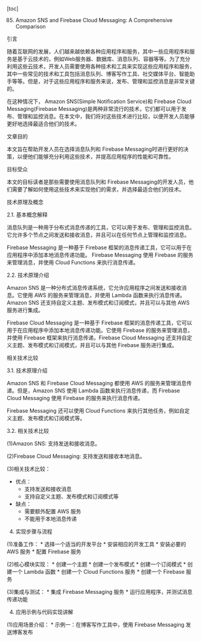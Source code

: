 
[toc]                    
                
                
85. Amazon SNS and Firebase Cloud Messaging: A Comprehensive Comparison

引言

随着互联网的发展，人们越来越依赖各种应用程序和服务，其中一些应用程序和服务是基于云技术的，例如Web服务器、数据库、消息队列、容器等等。为了充分利用这些云技术，开发人员需要使用各种技术和工具来实现这些应用程序和服务，其中一些常见的技术和工具包括消息队列、博客写作工具、社交媒体平台、智能助手等等。但是，对于这些应用程序和服务来说，发布、管理和监控消息是非常关键的。

在这种情况下， Amazon SNS(Simple Notification Service)和 Firebase Cloud Messaging(Firebase Messaging)是两种非常流行的技术，它们都可以用于发布、管理和监控消息。在本文中，我们将对这些技术进行比较，以便开发人员能够更好地选择最适合他们的技术。

文章目的

本文旨在帮助开发人员在选择消息队列和 Firebase Messaging时进行更好的决策，以便他们能够充分利用这些技术，并提高应用程序的性能和可靠性。

目标受众

本文的目标读者是那些需要使用消息队列和 Firebase Messaging的开发人员，他们需要了解如何使用这些技术来实现他们的需求，并选择最适合他们的技术。

技术原理及概念

2.1. 基本概念解释

消息队列是一种用于分布式消息传递的工具，它可以用于发布、管理和监控消息。它允许多个节点之间发送和接收消息，并且可以在任何节点上管理和监控消息。

 Firebase Messaging 是一种基于 Firebase 框架的消息传递工具，它可以用于在应用程序中添加本地消息传递功能。 Firebase Messaging 使用 Firebase 的服务来管理消息，并使用 Cloud Functions 来执行消息传递。

2.2. 技术原理介绍

Amazon SNS 是一种分布式消息传递系统，它允许应用程序之间发送和接收消息。它使用 AWS 的服务来管理消息，并使用 Lambda 函数来执行消息传递。Amazon SNS 还支持自定义主题、发布模式和订阅模式，并且可以与其他 AWS 服务进行集成。

Firebase Cloud Messaging 是一种基于 Firebase 框架的消息传递工具，它可以用于在应用程序中添加本地消息传递功能。它使用 Firebase 的服务来管理消息，并使用 Firebase 框架来执行消息传递。Firebase Cloud Messaging 还支持自定义主题、发布模式和订阅模式，并且可以与其他 Firebase 服务进行集成。

相关技术比较

3.1. 技术原理介绍

Amazon SNS 和 Firebase Cloud Messaging 都使用 AWS 的服务来管理消息传递。但是，Amazon SNS 使用 Lambda 函数来执行消息传递，而 Firebase Cloud Messaging 使用 Firebase 的服务来执行消息传递。

 Firebase Messaging 还可以使用 Cloud Functions 来执行其他任务，例如自定义主题、发布模式和订阅模式等。

3.2. 相关技术比较

(1)Amazon SNS: 支持发送和接收消息。

(2)Firebase Cloud Messaging: 支持发送和接收本地消息。

(3)相关技术比较：

- 优点：
	* 支持发送和接收消息
	* 支持自定义主题、发布模式和订阅模式等
- 缺点：
	* 需要额外配置 AWS 服务
	* 不能用于本地消息传递

4. 实现步骤与流程

(1)准备工作：
	* 选择一个适当的开发平台
	* 安装相应的开发工具
	* 安装必要的 AWS 服务
	* 配置 Firebase 服务

(2)核心模块实现：
	* 创建一个主题
	* 创建一个发布模式
	* 创建一个订阅模式
	* 创建一个 Lambda 函数
	* 创建一个 Cloud Functions 服务
	* 创建一个 Firebase 服务

(3)集成与测试：
	* 集成 Firebase Messaging 服务
	* 运行应用程序，并测试消息传递功能

4. 应用示例与代码实现讲解

(1)应用场景介绍：
	* 示例一：在博客写作工具中，使用 Firebase Messaging 发送博客发布

